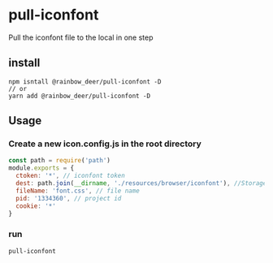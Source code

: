 # pull-iconfont
Pull the iconfont file to the local in one step

## install

```shell
npm isntall @rainbow_deer/pull-iconfont -D
// or
yarn add @rainbow_deer/pull-iconfont -D
```

## Usage

### Create a new icon.config.js in the root directory
```js
const path = require('path')
module.exports = {
  ctoken: '*', // iconfont token
  dest: path.join(__dirname, './resources/browser/iconfont'), //Storage path
  fileName: 'font.css', // file name
  pid: '1334360', // project id
  cookie: '*'
}
```
### run
```shell
pull-iconfont
```


